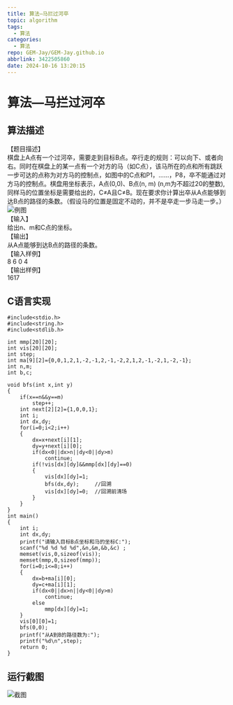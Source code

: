 ```yaml
---
title: 算法—马拦过河卒
topic: algorithm
tags:
  - 算法
categories:
  - 算法
repo: GEM-Jay/GEM-Jay.github.io
abbrlink: 3422505860
date: 2024-10-16 13:20:15
---
```

# 算法—马拦过河卒

## 算法描述

【题目描述】  
棋盘上A点有一个过河卒，需要走到目标B点。卒行走的规则：可以向下、或者向右。同时在棋盘上的某一点有一个对方的马（如C点），该马所在的点和所有跳跃一步可达的点称为对方马的控制点，如图中的C点和P1，……，P8，卒不能通过对方马的控制点。棋盘用坐标表示，A点\(0,0\)、B点\(n, m\) \(n,m为不超过20的整数\),同样马的位置坐标是需要给出的，C≠A且C≠B。现在要求你计算出卒从A点能够到达B点的路径的条数。（假设马的位置是固定不动的，并不是卒走一步马走一步。）  
![例图](https://cdn.jsdelivr.net/gh/GEM-Jay/images/malanguoheju.gif)  
【输入】  
给出n、m和C点的坐标。  
【输出】  
从A点能够到达B点的路径的条数。  
【输入样例】  
8 6 0 4  
【输出样例】  
1617

## C语言实现

```代码
#include<stdio.h>
#include<string.h>
#include<stdlib.h>
 
int mmp[20][20];
int vis[20][20];
int step;
int ma[9][2]={0,0,1,2,1,-2,-1,2,-1,-2,2,1,2,-1,-2,1,-2,-1};
int n,m;
int b,c;
 
void bfs(int x,int y)
{
    if(x==n&&y==m)
        step++;
    int next[2][2]={1,0,0,1};
    int i;
    int dx,dy;
    for(i=0;i<2;i++)
    {
        dx=x+next[i][1];
        dy=y+next[i][0];
        if(dx<0||dx>n||dy<0||dy>m)
            continue;
        if(!vis[dx][dy]&&mmp[dx][dy]==0)
        {
            vis[dx][dy]=1;
            bfs(dx,dy);		//回溯
            vis[dx][dy]=0;	//回溯前清场
        }
    }
}
int main()
{
    int i;
    int dx,dy;
	printf("请输入目标B点坐标和马的坐标C:");
    scanf("%d %d %d %d",&n,&m,&b,&c) ;
    memset(vis,0,sizeof(vis));
    memset(mmp,0,sizeof(mmp));
    for(i=0;i<=8;i++)
    {
        dx=b+ma[i][0];
        dy=c+ma[i][1];
        if(dx<0||dx>n||dy<0||dy>m)
            continue;
        else
            mmp[dx][dy]=1;
    }
    vis[0][0]=1;
    bfs(0,0);
	printf("从A到B的路径数为:");
    printf("%d\n",step);
    return 0;
}
```

## 运行截图

![截图](https://cdn.jsdelivr.net/gh/GEM-Jay/images/%E5%AE%9E%E9%AA%8C%E4%B8%83%E6%88%AA%E5%9B%BE.jpg)